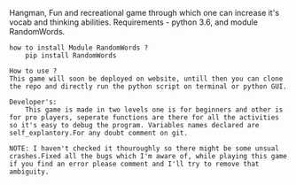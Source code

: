 Hangman, Fun and recreational game through which one can increase it's vocab and thinking abilities. 
	Requirements - python 3.6, and module RandomWords.
	
	how to install Module RandomWords ?
		pip install RandomWords

	How to use ?
	This game will soon be deployed on website, untill then you can clone the repo and directly run the python script on terminal or python GUI.

	Developer's:
		This game is made in two levels one is for beginners and other is for pro players, seperate functions are there for all the activities so it's easy to debug the program. Variables names declared are self_explantory.For any doubt comment on git.

	NOTE: I haven't checked it thouroughly so there might be some unsual crashes.Fixed all the bugs which I'm aware of, while playing this game if you find an error please comment and I'll try to remove that ambiguity. 

